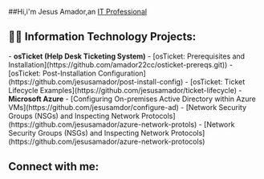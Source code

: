 ##Hi,i'm Jesus Amador,an <a href="https://linkedin.com/in/Jesus-amador-6785a9252/">IT Professional</a></h1>

<h2>👨‍💻 Information Technology Projects:</h2>
- <b>osTicket (Help Desk Ticketing System)</b>
  - [osTicket: Prerequisites and Installation](https://github.com/amador22cc/osticket-prereqs.git))
  - [osTicket: Post-Installation Configuration](https://github.com/jesusamador/post-install-config)
  - [osTicket: Ticket Lifecycle Examples](https://github.com/jesusamador/ticket-lifecycle)
- <b>Microsoft Azure</b>
  - [Configuring On-premises Active Directory within Azure VMs](https://github.com/jesusamdor/configure-ad)
  - [Network Security Groups (NSGs) and Inspecting Network Protocols](https://github.com/jesusamador/azure-network-protols)
  - [Network Security Groups (NSGs) and Inspecting Network Protocols](https://github.com/jesusamador/azure-network-protocols)

<h2>Connect with me:</h2>
